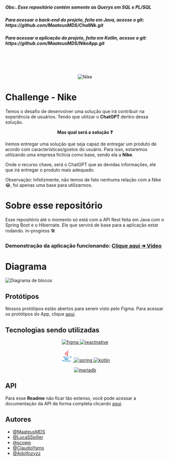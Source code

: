 <h5><b>Obs:.</b> Esse repositório contém <b>somente as Querys em SQL e PL/SQL</b></h5>
<h5>Para acessar o <b>back-end</b> do projeto, feito em <b>Java</b>, acesse o git: https://github.com/MaateusMDS/ChallNk.git</h5>
<h5>Para acessar a <b>aplicação</b> do projeto, feita em <b>Kotlin</b>, acesse o git: https://github.com/MaateusMDS/NikeApp.git</h5><br><br><br>


<p align="center"> 
<img src="https://imgur.com/J5EO2KT.png" alt="Nike" width="265" height="120"></img>
</p>
                        


# Challenge - Nike

Temos o desafio de desenvolver uma solução que irá contribuir na experiência de usuários. Tendo que utilizar o **ChatGPT** dentro dessa solução.

<p align="center"><strong>Mas qual será a solução ❓</strong></p>

Iremos entregar uma solução que seja capaz de entregar um produto de acordo com características/gostos do usuário. Para isso, estaremos utilizando uma empresa fictícia como base, sendo ela a **Nike**. 

Onde o recurso chave, será o ChatGPT que as devidas informações, ele que irá entregar o produto mais adequado.

Observação: Infelizmente, não temos de fato nenhuma relação com a Nike 😂, foi apenas uma base para utilizarmos.

# Sobre esse repositório
Esse repositório até o momento só está com a API Rest feita em Java com o Spring Boot e o Hibernate. Ele que servirá de base para a aplicação estar rodando. in-progress 🛠️

### Demonstração da aplicação funcionando: [Clique aqui ➜ Vídeo](https://youtu.be/HRy6_dUa9z4)


# Diagrama

![Diagrama de blocos](https://cdn.discordapp.com/attachments/1095719150204239953/1109633882854269009/Desenho3.png)


## Protótipos
Nossos protótipos estão abertos para serem visto pelo Figma.
Para acessar os protótipos do App, clique [aqui](https://www.figma.com/file/U1XrkCJPQIDch0Owx3alAg/nike?type=design&node-id=0%3A1&t=9AGfKlwOBVJ5Rm8e-1).

## Tecnologias sendo utilizadas
<p align="center"> 
  <a href="https://www.figma.com/file/U1XrkCJPQIDch0Owx3alAg/nike?type=design&node-id=0%3A1&t=0cqh5TGdyRYazmRj-1" target="_blank" rel="noreferrer"> <img src="https://www.vectorlogo.zone/logos/figma/figma-icon.svg" alt="figma" width="40" height="40"/> </a> 
  <a href="https://reactnative.dev/" target="_blank" rel="noreferrer"> <img src="https://reactnative.dev/img/header_logo.svg" alt="reactnative" width="40" height="40"/> </a> 
  
  <p align="center"> 
  <a href="https://www.java.com" target="_blank" rel="noreferrer"> <img src="https://raw.githubusercontent.com/devicons/devicon/master/icons/java/java-original.svg" alt="java" width="40" height="40"/> </a> 
  <a href="https://spring.io/" target="_blank" rel="noreferrer"> <img src="https://www.vectorlogo.zone/logos/springio/springio-icon.svg" alt="spring" width="40" height="40"/> </a>
  <a href="https://kotlinlang.org/" target="_blank" rel="noreferrer"> <img src="https://www.vectorlogo.zone/logos/kotlinlang/kotlinlang-icon.svg" alt="kotlin" width="40" height="40"/> </a>
  </p>
  
  <p align="center"> 
  <a href="https://mariadb.org/" target="_blank" rel="noreferrer"> <img src="https://www.vectorlogo.zone/logos/mariadb/mariadb-icon.svg" alt="mariadb" width="40" height="40"/> </a> 
  </p>
  
  
## API

Para esse **Readme** não ficar tão extenso, você pode acessar a documentação da API de forma completa clicando [aqui](https://documenter.getpostman.com/view/23689169/2s93m1b5Ff).
## Autores

- [@MaateusMDS](https://www.github.com/MaateusMDS)
- [@LucaSSpiller](https://github.com/LucaSSpiller)
- [@scowp](https://github.com/scowp)
- [@ClaudioYams](https://github.com/ClaudioYams)
- [@Adolfozyzz](https://github.com/Adolfozyzz)



